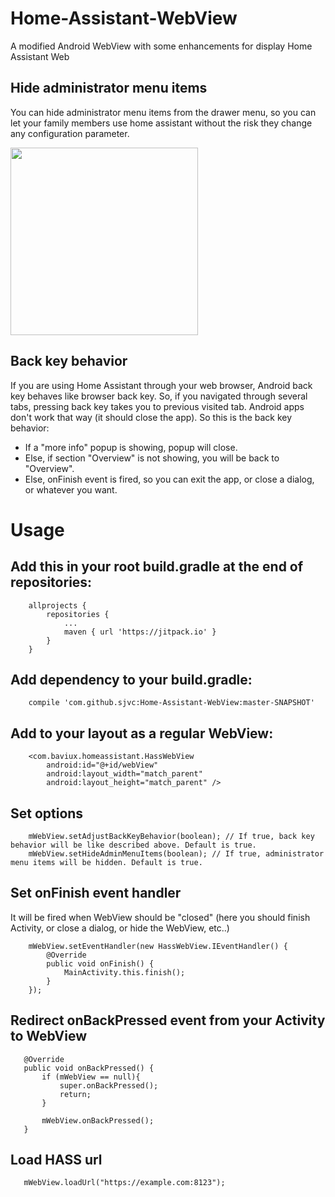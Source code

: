 # Home-Assistant-WebView
A modified Android WebView with some enhancements for display Home Assistant Web


## Hide administrator menu items
You can hide administrator menu items from the drawer menu, so you can let your family members use home assistant without the risk they change any configuration parameter.

<img src="https://github.com/sjvc/Home-Assistant-Launcher/blob/master/screenshots/no-admin-drawer.png?raw=true" width="300" />

## Back key behavior
If you are using Home Assistant through your web browser, Android back key behaves like browser back key. So, if you navigated through several tabs, pressing back key takes you to previous visited tab. Android apps don't work that way (it should close the app). So this is the back key behavior:

- If a "more info" popup is showing, popup will close.
- Else, if section "Overview" is not showing, you will be back to "Overview".
- Else, onFinish event is fired, so you can exit the app, or close a dialog, or whatever you want.

# Usage
## Add this in your root build.gradle at the end of repositories:
```
	allprojects {
		repositories {
			...
			maven { url 'https://jitpack.io' }
		}
	}
```

## Add dependency to your build.gradle:
```
    compile 'com.github.sjvc:Home-Assistant-WebView:master-SNAPSHOT'
```

## Add to your layout as a regular WebView:
```
    <com.baviux.homeassistant.HassWebView
        android:id="@+id/webView"
        android:layout_width="match_parent"
        android:layout_height="match_parent" />
```
## Set options
```
    mWebView.setAdjustBackKeyBehavior(boolean); // If true, back key behavior will be like described above. Default is true.
    mWebView.setHideAdminMenuItems(boolean); // If true, administrator menu items will be hidden. Default is true.
```
## Set onFinish event handler
It will be fired when WebView should be "closed" (here you should finish Activity, or close a dialog, or hide the WebView, etc..)
```
    mWebView.setEventHandler(new HassWebView.IEventHandler() {
        @Override
        public void onFinish() {
            MainActivity.this.finish();
        }
    });
 ```
 ## Redirect onBackPressed event from your Activity to WebView
 ```
    @Override
    public void onBackPressed() {
        if (mWebView == null){
            super.onBackPressed();
            return;
        }

        mWebView.onBackPressed();
    }
 ```
 ## Load HASS url
 ```
    mWebView.loadUrl("https://example.com:8123");
 ```
